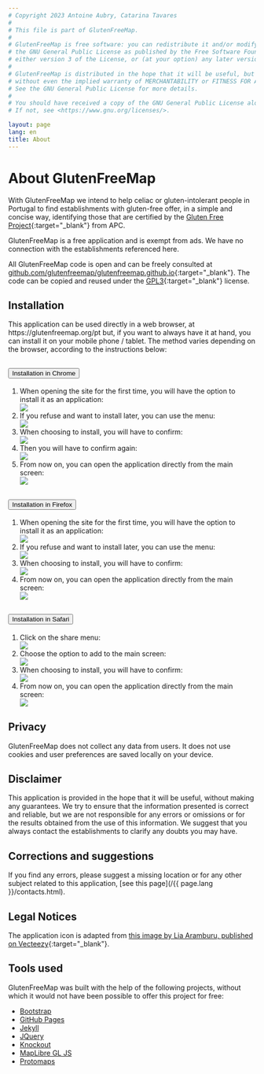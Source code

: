 ```yaml
---
# Copyright 2023 Antoine Aubry, Catarina Tavares
# 
# This file is part of GlutenFreeMap.
# 
# GlutenFreeMap is free software: you can redistribute it and/or modify it under the terms of
# the GNU General Public License as published by the Free Software Foundation,
# either version 3 of the License, or (at your option) any later version.
# 
# GlutenFreeMap is distributed in the hope that it will be useful, but WITHOUT ANY WARRANTY;
# without even the implied warranty of MERCHANTABILITY or FITNESS FOR A PARTICULAR PURPOSE.
# See the GNU General Public License for more details.
# 
# You should have received a copy of the GNU General Public License along with GlutenFreeMap.
# If not, see <https://www.gnu.org/licenses/>.

layout: page
lang: en
title: About
---
```


# About GlutenFreeMap

With GlutenFreeMap we intend to help celiac or gluten-intolerant people in Portugal to find establishments with gluten-free offer, in a simple and concise way, identifying those that are certified by the [Gluten Free Project](https://www.celiacos.org.pt/como-certificar-o-seu-estabelecimento/){:target="_blank"} from APC.

GlutenFreeMap is a free application and is exempt from ads. We have no connection with the establishments referenced here.

All GlutenFreeMap code is open and can be freely consulted at [github.com/glutenfreemap/glutenfreemap.github.io](https://github.com/glutenfreemap/glutenfreemap.github.io){:target="_blank"}. The code can be copied and reused under the [GPL3](https://www.gnu.org/licenses/gpl-3.0.html){:target="_blank"} license.

<div class="browser-only">
    <h2>Installation</h2>
    <p>
        This application can be used directly in a web browser, at https://glutenfreemap.org/pt but, if you want to always have it at hand, you can install it on your mobile phone / tablet. The method varies depending on the browser, according to the instructions below:
    </p>
    <div class="accordion mb-4" id="tutorial">
        <div class="card">
            <div class="card-header" id="headingChrome">
                <h2 class="mb-0">
                    <button class="btn btn-link btn-block text-left" type="button" data-toggle="collapse"
                        data-target="#chromeInstructions" aria-expanded="true" aria-controls="chromeInstructions">
                        Installation in Chrome
                    </button>
                </h2>
            </div>
            <div id="chromeInstructions" class="collapse" aria-labelledby="headingChrome" data-parent="#tutorial">
                <div class="card-body">
                    <ol class="tutorial row">
                        <li class="col-12 col-md-6 col-lg-4 d-flex flex-column my-2">
                            <div class="flex-grow-1">When opening the site for the first time, you will have the option to install it as an application:</div>
                            <div>
                                <a class="image-link" href="/assets/img/install/chrome-1.png" target="_blank">
                                    <img src="/assets/img/install/chrome-1.png" />
                                </a>
                            </div>
                        </li>
                        <li class="col-12 col-md-6 col-lg-4 d-flex flex-column my-2">
                            <div class="flex-grow-1">If you refuse and want to install later, you can use the menu:</div>
                            <div>
                                <a class="image-link" href="/assets/img/install/chrome-1b.png" target="_blank">
                                    <img src="/assets/img/install/chrome-1b.png" />
                                </a>
                            </div>
                        </li>
                        <li class="col-12 col-md-6 col-lg-4 d-flex flex-column my-2">
                            <div class="flex-grow-1">When choosing to install, you will have to confirm:</div>
                            <div>
                                <a class="image-link" href="/assets/img/install/chrome-2.png" target="_blank">
                                    <img src="/assets/img/install/chrome-2.png" />
                                </a>
                            </div>
                        </li>
                        <li class="col-12 col-md-6 col-lg-4 d-flex flex-column my-2">
                            <div class="flex-grow-1">Then you will have to confirm again:</div>
                            <div>
                                <a class="image-link" href="/assets/img/install/chrome-3.png" target="_blank">
                                    <img src="/assets/img/install/chrome-3.png" />
                                </a>
                            </div>
                        </li>
                        <li class="col-12 col-md-6 col-lg-4 d-flex flex-column my-2">
                            <div class="flex-grow-1">From now on, you can open the application directly from the main screen:</div>
                            <div>
                                <a class="image-link" href="/assets/img/install/chrome-4.png" target="_blank">
                                    <img src="/assets/img/install/chrome-4.png" />
                                </a>
                            </div>
                        </li>
                    </ol>
                </div>
            </div>
        </div>
        <div class="card">
            <div class="card-header" id="headingFirefox">
                <h2 class="mb-0">
                    <button class="btn btn-link btn-block text-left collapsed" type="button" data-toggle="collapse"
                        data-target="#firefoxInstructions" aria-expanded="false" aria-controls="firefoxInstructions">
                        Installation in Firefox
                    </button>
                </h2>
            </div>
            <div id="firefoxInstructions" class="collapse" aria-labelledby="headingFirefox" data-parent="#tutorial">
                <div class="card-body">
                    <ol class="tutorial row">
                        <li class="col-12 col-md-6 col-lg-4 d-flex flex-column my-2">
                            <div class="flex-grow-1">When opening the site for the first time, you will have the option to install it as an application:</div>
                            <div>
                                <a class="image-link" href="/assets/img/install/firefox-1.png" target="_blank">
                                    <img src="/assets/img/install/firefox-1.png" />
                                </a>
                            </div>
                        </li>
                        <li class="col-12 col-md-6 col-lg-4 d-flex flex-column my-2">
                            <div class="flex-grow-1">If you refuse and want to install later, you can use the menu:</div>
                            <div>
                                <a class="image-link" href="/assets/img/install/firefox-1b.png" target="_blank">
                                    <img src="/assets/img/install/firefox-1b.png" />
                                </a>
                            </div>
                        </li>
                        <li class="col-12 col-md-6 col-lg-4 d-flex flex-column my-2">
                            <div class="flex-grow-1">When choosing to install, you will have to confirm:</div>
                            <div>
                                <a class="image-link" href="/assets/img/install/firefox-2.png" target="_blank">
                                    <img src="/assets/img/install/firefox-2.png" />
                                </a>
                            </div>
                        </li>
                        <li class="col-12 col-md-6 col-lg-4 d-flex flex-column my-2">
                            <div class="flex-grow-1">From now on, you can open the application directly from the main screen:</div>
                            <div>
                                <a class="image-link" href="/assets/img/install/firefox-3.png" target="_blank">
                                    <img src="/assets/img/install/firefox-3.png" />
                                </a>
                            </div>
                        </li>
                    </ol>
                </div>
            </div>
        </div>
        <div class="card">
            <div class="card-header" id="headingSafari">
                <h2 class="mb-0">
                    <button class="btn btn-link btn-block text-left collapsed" type="button" data-toggle="collapse"
                        data-target="#safariInstructions" aria-expanded="false" aria-controls="safariInstructions">
                        Installation in Safari
                    </button>
                </h2>
            </div>
            <div id="safariInstructions" class="collapse" aria-labelledby="headingSafari" data-parent="#tutorial">
                <div class="card-body">
                    <ol class="tutorial row">
                        <li class="col-12 col-md-6 col-lg-4 d-flex flex-column my-2">
                            <div class="flex-grow-1">Click on the share menu:</div>
                            <div>
                                <a class="image-link" href="/assets/img/install/safari-1.png" target="_blank">
                                    <img src="/assets/img/install/safari-1.png" />
                                </a>
                            </div>
                        </li>
                        <li class="col-12 col-md-6 col-lg-4 d-flex flex-column my-2">
                            <div class="flex-grow-1">Choose the option to add to the main screen:</div>
                            <div>
                                <a class="image-link" href="/assets/img/install/safari-2.png" target="_blank">
                                    <img src="/assets/img/install/safari-2.png" />
                                </a>
                            </div>
                        </li>
                        <li class="col-12 col-md-6 col-lg-4 d-flex flex-column my-2">
                            <div class="flex-grow-1">When choosing to install, you will have to confirm:</div>
                            <div>
                                <a class="image-link" href="/assets/img/install/safari-3.png" target="_blank">
                                    <img src="/assets/img/install/safari-3.png" />
                                </a>
                            </div>
                        </li>
                        <li class="col-12 col-md-6 col-lg-4 d-flex flex-column my-2">
                            <div class="flex-grow-1">From now on, you can open the application directly from the main screen:</div>
                            <div>
                                <a class="image-link" href="/assets/img/install/safari-4.png" target="_blank">
                                    <img src="/assets/img/install/safari-4.png" />
                                </a>
                            </div>
                        </li>
                    </ol>
                </div>
            </div>
        </div>
    </div>
</div>

## Privacy

GlutenFreeMap does not collect any data from users. It does not use cookies and user preferences are saved locally on your device.

## Disclaimer

This application is provided in the hope that it will be useful, without making any guarantees. We try to ensure that the information presented is correct and reliable, but we are not responsible for any errors or omissions or for the results obtained from the use of this information. We suggest that you always contact the establishments to clarify any doubts you may have.

## Corrections and suggestions

If you find any errors, please suggest a missing location or for any other subject related to this application, [see this page](/{{ page.lang }}/contacts.html).

## Legal Notices

The application icon is adapted from [this image by Lia Aramburu, published on Vecteezy](https://www.vecteezy.com/vector-art/343969-gluten-free-icon){:target="_blank"}.

## Tools used

GlutenFreeMap was built with the help of the following projects, without which it would not have been possible to offer this project for free:

- [Bootstrap](https://getbootstrap.com/)
- [GitHub Pages](https://pages.github.com/)
- [Jekyll](https://jekyllrb.com/)
- [JQuery](https://jquery.com/)
- [Knockout](https://knockoutjs.com/)
- [MapLibre GL JS](https://maplibre.org/)
- [Protomaps](https://protomaps.com/)
